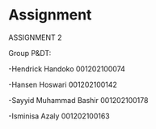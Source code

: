 # Assignment
  ASSIGNMENT 2
  
  Group P&DT:
  
  
  
-Hendrick Handoko 001202100074

-Hansen Hoswari 001202100142

-Sayyid Muhammad Bashir 001202100178

-Isminisa Azaly 001202100163
